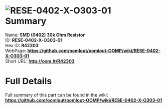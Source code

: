 
![RESE-0402-X-O303-01](https://github.com/oomlout/oomlout-OOMP/blob/master/parts/RESE-0402-X-O303-01/RESE-0402-X-O303-01_420.jpg)   
Summary
=================
  
Name: __SMD (0402) 30k Ohm Resistor__    
ID: __RESE-0402-X-O303-01__   
Hex ID: __R42303__   
WebPage: __https://github.com/oomlout/oomlout-OOMP/wiki/RESE-0402-X-O303-01__   
Short URL: __http://oom.lt/R42303__   

Full Details
==========================
Full summary of this part can be found in the wiki:   
__https://github.com/oomlout/oomlout-OOMP/wiki/RESE-0402-X-O303-01__    

